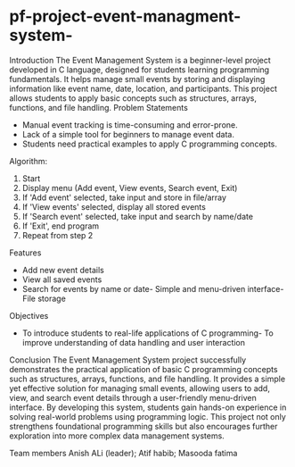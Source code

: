 # pf-project-event-managment-system-
Introduction
The Event Management System is a beginner-level project developed in C language, designed for students learning programming fundamentals. It helps manage small events by storing and displaying information like event name, date, location, and participants. This project allows students to apply basic concepts such as structures, arrays, functions, and file handling.
Problem Statements
- Manual event tracking is time-consuming and error-prone.
- Lack of a simple tool for beginners to manage event data.
- Students need practical examples to apply C programming concepts.

Algorithm:
1. Start
2. Display menu (Add event, View events, Search event, Exit)
3. If 'Add event' selected, take input and store in file/array
4. If 'View events' selected, display all stored events
5. If 'Search event' selected, take input and search by name/date
6. If 'Exit', end program
7. Repeat from step 2

Features
- Add new event details
- View all saved events
- Search for events by name or date- Simple and menu-driven interface- File storage 
  
Objectives
- To introduce students to real-life applications of C programming- To improve understanding of data handling and user interaction
  
Conclusion
The Event Management System project successfully demonstrates the practical application of basic C programming concepts such as structures, arrays, functions, and file handling. It provides a simple yet effective solution for managing small events, allowing users to add, view, and search event details through a user-friendly menu-driven interface. By developing this system, students gain hands-on experience in solving real-world problems using programming logic. This project not only strengthens foundational programming skills but also encourages further exploration into more complex data management systems.
  
Team members Anish ALi (leader); Atif habib; Masooda fatima 

